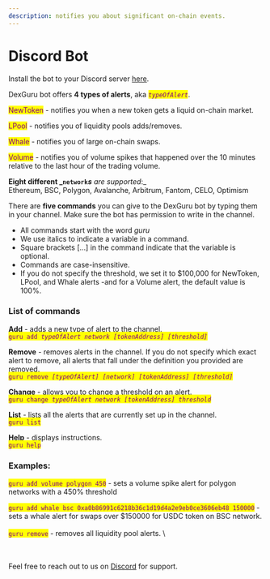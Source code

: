 ```yaml
---
description: notifies you about significant on-chain events.
---
```


# Discord Bot

Install the bot to your Discord server [here](https://discord.com/oauth2/authorize?client\_id=962926828950020186\&scope=bot\&permissions=137439267840).&#x20;



DexGuru bot offers **4 types of alerts**, aka _<mark style="color:purple;">`typeOfAlert`</mark>_.&#x20;

<mark style="color:purple;">NewToken</mark> - notifies you when a new token gets a liquid on-chain market.&#x20;

<mark style="color:purple;">LPool</mark> - notifies you of liquidity pools adds/removes.&#x20;

<mark style="color:purple;">Whale</mark> - notifies you of large on-chain swaps.&#x20;

<mark style="color:purple;">Volume</mark> - notifies you of volume spikes that happened over the 10 minutes relative to the last hour of the trading volume.



**Eight different **_<mark style="color:purple;">**`network`**</mark>_**s** are supported_:_ \
Ethereum, BSC, Polygon, Avalanche, Arbitrum, Fantom, CELO, Optimism



There are **five commands** you can give to the DexGuru bot by typing them in your channel. Make  sure the bot has permission to write in the channel.

* All commands start with the word _guru_&#x20;
* We use italics to indicate a variable in a command.&#x20;
* Square brackets \[...] in the command indicate that the variable is optional.&#x20;
* Commands are case-insensitive.&#x20;
* If you do not specify the threshold, we set it to $100,000 for NewToken, LPool, and Whale alerts -and for a Volume alert, the default value is 100%.

### List of commands&#x20;

**Add** - adds a new type of alert to the channel. \
<mark style="color:purple;">`guru add`</mark><mark style="color:purple;">` `</mark>_<mark style="color:purple;">`typeOfAlert network [tokenAddress] [threshold]`</mark>_

**Remove** - removes alerts in the channel. If you do not specify which exact alert to remove, all alerts that fall under the definition you provided are removed. \
<mark style="color:purple;">`guru remove`</mark><mark style="color:purple;">` `</mark>_<mark style="color:purple;">`[typeOfAlert] [network] [tokenAddress] [threshold]`</mark>_

**Change** - allows you to change a threshold on an alert. \
<mark style="color:purple;">`guru change`</mark><mark style="color:purple;">` `</mark>_<mark style="color:purple;">`typeOfAlert network [tokenAddress] threshold`</mark>_

**List** - lists all the alerts that are currently set up in the channel. \
<mark style="color:purple;">`guru list`</mark>

**Help** - displays instructions. \
<mark style="color:purple;">`guru help`</mark>

_<mark style="color:purple;"></mark>_

### Examples:

<mark style="color:purple;">`guru add volume polygon 450`</mark> - sets a volume spike alert for polygon networks with a 450% threshold

<mark style="color:purple;">`guru add whale bsc 0xa0b86991c6218b36c1d19d4a2e9eb0ce3606eb48 150000`</mark> - sets a whale alert for swaps over $150000 for USDC token on BSC network.\
\
<mark style="color:purple;">`guru remove`</mark> - removes all liquidity pool alerts. \


\
\
Feel free to reach out to us on [Discord](https://discord.com/invite/dPW8fzwzz9) for support.&#x20;

